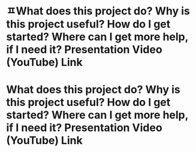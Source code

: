 <h1> ㅍWhat does this project do? Why is this project useful? How do I get started? Where can I get more help, if I need it? Presentation Video (YouTube) Link <h1>

What does this project do? Why is this project useful? How do I get started? Where can I get more help, if I need it? Presentation Video (YouTube) Link
